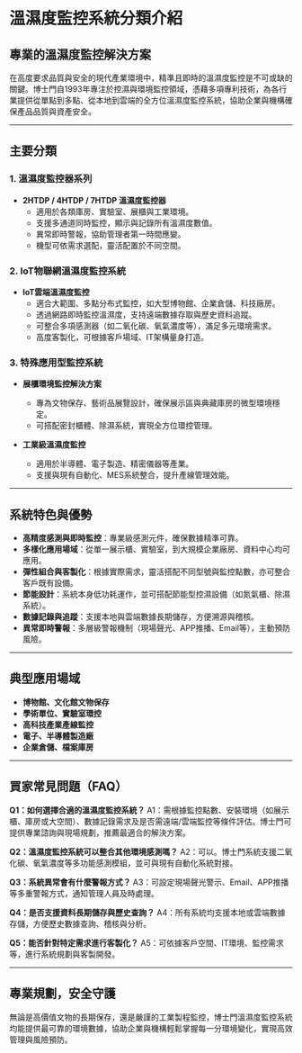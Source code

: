 # 溫濕度監控系統分類介紹

## 專業的溫濕度監控解決方案

在高度要求品質與安全的現代產業環境中，精準且即時的溫濕度監控是不可或缺的關鍵。博士門自1993年專注於控濕與環境監控領域，憑藉多項專利技術，為各行業提供從單點到多點、從本地到雲端的全方位溫濕度監控系統，協助企業與機構確保產品品質與資產安全。

---

## 主要分類

### 1. 溫濕度監控器系列

- **2HTDP / 4HTDP / 7HTDP 溫濕度監控器**
  - 適用於各類庫房、實驗室、展櫃與工業環境。
  - 支援多通道同時監控，顯示與記錄所有溫濕度數值。
  - 異常即時警報，協助管理者第一時間應變。
  - 機型可依需求選配，靈活配置於不同空間。

### 2. IoT物聯網溫濕度監控系統

- **IoT雲端溫濕度監控**
  - 適合大範圍、多點分布式監控，如大型博物館、企業倉儲、科技廠房。
  - 透過網路即時監控溫濕度，支持遠端數據存取與歷史資料追蹤。
  - 可整合多項感測器（如二氧化碳、氧氣濃度等），滿足多元環境需求。
  - 高度客製化，可根據客戶場域、IT架構量身打造。

### 3. 特殊應用型監控系統

- **展櫃環境監控解決方案**
  - 專為文物保存、藝術品展覽設計，確保展示區與典藏庫房的微型環境穩定。
  - 可搭配密封櫃體、除濕系統，實現全方位環控管理。

- **工業級溫濕度監控**
  - 適用於半導體、電子製造、精密儀器等產業。
  - 支援與現有自動化、MES系統整合，提升產線管理效能。

---

## 系統特色與優勢

- **高精度感測與即時監控**：專業級感測元件，確保數據精準可靠。
- **多樣化應用場域**：從單一展示櫃、實驗室，到大規模企業廠房、資料中心均可應用。
- **彈性組合與客製化**：根據實際需求，靈活搭配不同型號與監控點數，亦可整合客戶既有設備。
- **節能設計**：系統本身低功耗運作，並可搭配節能型控濕設備（如氮氣櫃、除濕系統）。
- **數據記錄與追蹤**：支援本地與雲端數據長期儲存，方便溯源與稽核。
- **異常即時警報**：多層級警報機制（現場聲光、APP推播、Email等），主動預防風險。

---

## 典型應用場域

- **博物館、文化館文物保存**
- **學術單位、實驗室環控**
- **高科技產業產線監控**
- **電子、半導體製造廠**
- **企業倉儲、檔案庫房**

---

## 買家常見問題（FAQ）

**Q1：如何選擇合適的溫濕度監控系統？**
A1：需根據監控點數、安裝環境（如展示櫃、庫房或大空間）、數據記錄需求及是否需遠端/雲端監控等條件評估。博士門可提供專業諮詢與現場規劃，推薦最適合的解決方案。

**Q2：溫濕度監控系統可以整合其他環境感測嗎？**
A2：可以。博士門系統支援二氧化碳、氧氣濃度等多功能感測模組，並可與現有自動化系統對接。

**Q3：系統異常會有什麼警報方式？**
A3：可設定現場聲光警示、Email、APP推播等多重警報方式，通知管理人員及時處理。

**Q4：是否支援資料長期儲存與歷史查詢？**
A4：所有系統均支援本地或雲端數據存儲，方便歷史數據查詢、稽核與分析。

**Q5：能否針對特定需求進行客製化？**
A5：可依據客戶空間、IT環境、監控需求等，進行系統規劃與客製開發。

---

## 專業規劃，安全守護

無論是高價值文物的長期保存，還是嚴謹的工業製程監控，博士門溫濕度監控系統均能提供最可靠的環境數據，協助企業與機構輕鬆掌握每一分環境變化，實現高效管理與風險預防。